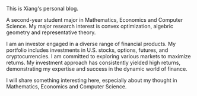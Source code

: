 This is Xiang's personal blog.

A second-year student major in Mathematics, Economics and Computer Science. My major research interest is convex optimization, algebric geometry and representative theory.

I am an investor engaged in a diverse range of financial products. My portfolio includes investments in U.S. stocks, options, futures, and cryptocurrencies. I am committed to exploring various markets to maximize returns. My investment approach has consistently yielded high returns, demonstrating my expertise and success in the dynamic world of finance.

I will share something interesting here, especially about my thought in Mathematics, Economics and Computer Science.